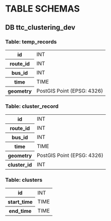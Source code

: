 # TABLE SCHEMAS
## DB ttc_clustering_dev

### Table: temp_records
<table>
    <tr>
        <th>id</th>
        <td>INT</td>
    </tr>
    <tr>
        <th>route_id</th>
        <td>INT</td>
    </tr>
    <tr>
        <th>bus_id</th>
        <td>INT</td>
    </tr>
    <tr>
        <th>time</th>
        <td>TIME</td>
    </tr>
    <tr>
        <th>geometry</th>
        <td>PostGIS Point (EPSG: 4326)</td>
    </tr>
</table>

### Table: cluster_record
<table>
    <tr>
        <th>id</th>
        <td>INT</td>
    </tr>
    <tr>
        <th>route_id</th>
        <td>INT</td>
    </tr>
    <tr>
        <th>bus_id</th>
        <td>INT</td>
    </tr>
    <tr>
        <th>time</th>
        <td>TIME</td>
    </tr>
    <tr>
        <th>geometry</th>
        <td>PostGIS Point (EPSG: 4326)</td>
    </tr>
    <tr>
        <th>cluster_id</th>
        <td>INT</td>
    </tr>
</table>

### Table: clusters
<table>
    <tr>
        <th>id</th>
        <td>INT</td>
    </tr>
    <tr>
        <th>start_time</th>
        <td>TIME</td>
    </tr>
    <tr>
        <th>end_time</th>
        <td>TIME</td>
    </tr>
</table>